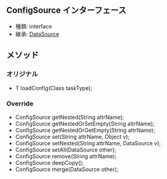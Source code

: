 ## ConfigSource インターフェース

* 種類: interface
* 継承: [DataSource](DataSource.java)

## メソッド

### オリジナル

* <T> T loadConfig(Class<T> taskType);

### Override

* ConfigSource getNested(String attrName);
* ConfigSource getNestedOrSetEmpty(String attrName);
* ConfigSource getNestedOrGetEmpty(String attrName);
* ConfigSource set(String attrName, Object v);
* ConfigSource setNested(String attrName, DataSource v);
* ConfigSource setAll(DataSource other);
* ConfigSource remove(String attrName);
* ConfigSource deepCopy();
* ConfigSource merge(DataSource other);
